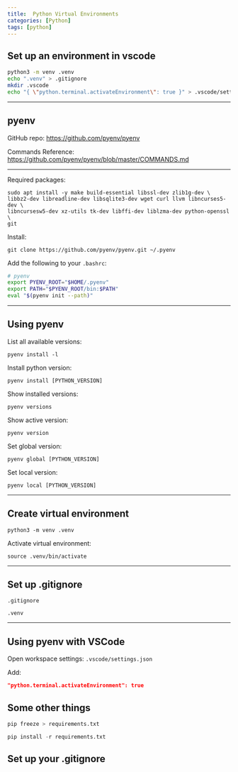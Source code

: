 ```yaml
---
title:  Python Virtual Environments
categories: [Python]
tags: [python]
---
```


## Set up an environment in vscode

```sh
python3 -m venv .venv
echo ".venv" > .gitignore
mkdir .vscode
echo "{ \"python.terminal.activateEnvironment\": true }" > .vscode/settings.json
```

---

## pyenv

GitHub repo:
<a href="https://github.com/pyenv/pyenv" target="_blank">https://github.com/pyenv/pyenv</a>

Commands Reference:
<a href="https://github.com/pyenv/pyenv/blob/master/COMMANDS.md" target="_blank">https://github.com/pyenv/pyenv/blob/master/COMMANDS.md</a>

---

Required packages:
```terminal
sudo apt install -y make build-essential libssl-dev zlib1g-dev \
libbz2-dev libreadline-dev libsqlite3-dev wget curl llvm libncurses5-dev \
libncursesw5-dev xz-utils tk-dev libffi-dev liblzma-dev python-openssl \
git
```

Install:
```terminal
git clone https://github.com/pyenv/pyenv.git ~/.pyenv
```

Add the following to your `.bashrc`:
```sh
# pyenv
export PYENV_ROOT="$HOME/.pyenv"
export PATH="$PYENV_ROOT/bin:$PATH"
eval "$(pyenv init --path)"
```

---

## Using pyenv

List all available versions:
```terminal
pyenv install -l
```

Install python version:
```terminal
pyenv install [PYTHON_VERSION]
```

Show installed versions:
```terminal
pyenv versions
```

Show active version:
```terminal
pyenv version
```

Set global version:
```terminal
pyenv global [PYTHON_VERSION]
```

Set local version:
```terminal
pyenv local [PYTHON_VERSION]
```

---

## Create virtual environment

```terminal
python3 -m venv .venv
```

Activate virtual environment:
```terminal
source .venv/bin/activate
```
---

## Set up .gitignore

`.gitignore`
```terminal
.venv
```

---

## Using pyenv with VSCode

Open workspace settings:
`.vscode/settings.json`

Add:
```json
"python.terminal.activateEnvironment": true
```

## Some other things

```python
pip freeze > requirements.txt
```

```python
pip install -r requirements.txt
```
## Set up your .gitignore

